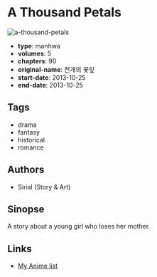# A Thousand Petals

![a-thousand-petals](https://cdn.myanimelist.net/images/manga/1/164635.jpg)

-   **type**: manhwa
-   **volumes**: 5
-   **chapters**: 90
-   **original-name**: 천개의 꽃잎
-   **start-date**: 2013-10-25
-   **end-date**: 2013-10-25

## Tags

-   drama
-   fantasy
-   historical
-   romance

## Authors

-   Sirial (Story & Art)

## Sinopse

A story about a young girl who loses her mother.

## Links

-   [My Anime list](https://myanimelist.net/manga/92689/A_Thousand_Petals)
